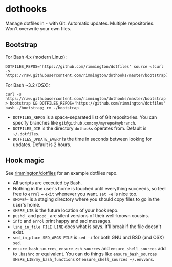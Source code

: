 dothooks
========

Manage dotfiles in `~` with Git. Automatic updates. Multiple repositories. Won't overwrite your own files.

Bootstrap
---------

For Bash 4.x (modern Linux):

```
DOTFILES_REPOS='https://github.com/rimmington/dotfiles' source <(curl -s https://raw.githubusercontent.com/rimmington/dothooks/master/bootstrap)
```

For Bash ~3.2 (OSX):

```
curl -s https://raw.githubusercontent.com/rimmington/dothooks/master/bootstrap > bootstrap && DOTFILES_REPOS='https://github.com/rimmington/dotfiles' bash ./bootstrap; rm ./bootstrap
```

* `DOTFILES_REPOS` is a space-separated list of Git repositories. You can specify branches like `git@github.com:my/myrepo#mybranch`.
* `DOTFILES_DIR` is the directory `dothooks` operates from. Default is `~/.dotfiles`.
* `DOTFILES_UPDATE_EVERY` is the time in seconds between looking for updates. Default is 2 hours.

Hook magic
----------

See [rimmington/dotfiles](https://github.com/rimmington/dotfiles) for an example dotfiles repo.

* All scripts are executed by Bash.
* Nothing in the user's home is touched until everything succeeds, so feel free to `errol` + `exit` whenever you want. `set -e` is nice too.
* `$HOME`/`~` is a staging directory where you should copy files to go in the user's home.
* `$HERE_LIB` is the future location of your hook repo.
* `pushd_` and `popd_` are silent versions of their well-known cousins.
* `info` and `errol` print happy and sad messages.
* `line_in_file FILE LINE` does what is says. It'll break if the file doesn't exist.
* `sed_in_place SED_ARGS FILE` is `sed -i` for both GNU and BSD (and OSX) `sed`.
* `ensure_bash_sources`, `ensure_zsh_sources` and `ensure_shell_sources` add to `.bashrc` or equivalent. You can do things like `ensure_bash_sources $HERE_LIB/my_bash_functions` or `ensure_shell_sources ~/.envvars`.

